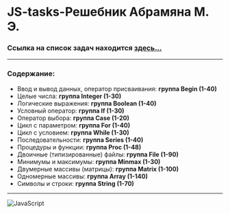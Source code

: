# JS-tasks-Решебник Абрамяна М. Э.
### Ссылка на список задач находится [здесь...](https://uteacher.ru/reshebnik-abramyan/begin/)
___

### Содержание:
+ Ввод и вывод данных, оператор присваивания: **группа Begin (1-40)**
+ Целые числа: **группа Integer (1-30)**
+ Логические выражения: **группа Boolean (1-40)**
+ Условный оператор: **группа If (1-30)**
+ Оператор выбора: **группа Case (1-20)**
+ Цикл с параметром: **группа For (1-40)**
+ Цикл с условием: **группа While (1-30)**
+ Последовательности: **группа Series (1-40)**
+ Процедуры и функции: **группа Proc (1-48)**
+ Двоичные (типизированные) файлы: **группа File (1-90)**
+ Минимумы и максимумы: **группа Minmax (1-30)**
+ Двумерные массивы (матрицы): **группа Matrix (1-100)**
+ Одномерные массивы: **группа Array (1-140)**
+ Символы и строки: **группа String (1-70)**
___
![JavaScript](https://miro.medium.com/max/1064/0*VmBFD8rTvLmG-HSq.gif)
